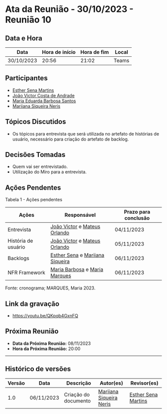 # Ata da Reunião - 30/10/2023 - Reunião 10

## Data e Hora
| Data          | Hora de início | Hora de fim | Local |
|---------------|----------------|-------------|-------|
|  30/10/2023   |      20:56     |    21:02    | Teams |

  
## Participantes
* [Esther Sena Martins](https://github.com/esmsena)
* [João Victor Costa de Andrade](https://github.com/jvcostta)
* [Maria Eduarda Barbosa Santos](https://github.com/Madu01)
* [Mariiana Siqueira Neris](https://github.com/Maryyscreuza)

## Tópicos Discutidos
* Os tópicos para entrevista que será utilizada no artefato de histórias de usuário, necessário para criação do artefato de backlog.

## Decisões Tomadas
* Quem vai ser entrevistado.
* Utilização do Miro para a entrevista.

## Ações Pendentes

Tabela 1 - Ações pendentes

| Ações       | Responsável     | Prazo para conclusão |
|-------------|-----------------|----------------------|
| Entrevista  | [João Victor](https://github.com/jvcostta) e [Mateus Orlando](https://github.com/MateusPy)  | 04/11/2023  |
| História de usuário  | [João Victor](https://github.com/jvcostta) e [Mateus Orlando](https://github.com/MateusPy) | 05/11/2023  |
| Backlogs  | [Esther Sena](https://github.com/esmsena) e [Mariiana Siqueira](https://github.com/Maryyscreuza) | 06/11/2023  |
| NFR Framework |  [Maria Barbosa](https://github.com/Madu01) e [Maria Marques ](https://github.com/EduardaSMarques)  | 06/11/2023  |

Fonte: cronograma; MARQUES, Maria 2023.

## Link da gravação
* [https://youtu.be/QKpqb4GxnFQ ](https://youtu.be/QKpqb4GxnFQ )

## Próxima Reunião
* **Data da Próxima Reunião:** 08/11/2023
* **Hora da Próxima Reunião:** 20:00
---

## Histórico de versões
| Versão | Data       | Descrição                   | Autor(es)     | Revisor(es) |
|--------|------------|-----------------------------|---------------|-------------|
| 1.0    | 06/11/2023 | Criação do documento | [Mariiana Siqueira Neris](https://github.com/Maryyscreuza) | [Esther Sena Martins](https://github.com/esmsena) |
